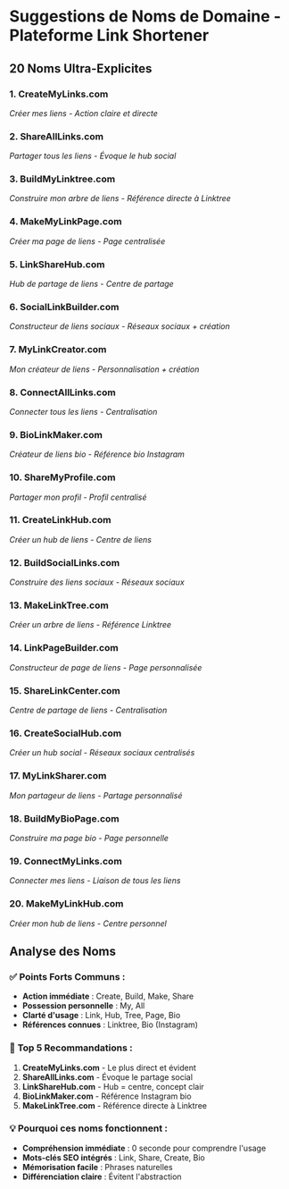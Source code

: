 # Suggestions de Noms de Domaine - Plateforme Link Shortener

## 20 Noms Ultra-Explicites

### 1. **CreateMyLinks.com**
*Créer mes liens - Action claire et directe*

### 2. **ShareAllLinks.com** 
*Partager tous les liens - Évoque le hub social*

### 3. **BuildMyLinktree.com**
*Construire mon arbre de liens - Référence directe à Linktree*

### 4. **MakeMyLinkPage.com**
*Créer ma page de liens - Page centralisée*

### 5. **LinkShareHub.com**
*Hub de partage de liens - Centre de partage*

### 6. **SocialLinkBuilder.com**
*Constructeur de liens sociaux - Réseaux sociaux + création*

### 7. **MyLinkCreator.com**
*Mon créateur de liens - Personnalisation + création*

### 8. **ConnectAllLinks.com**
*Connecter tous les liens - Centralisation*

### 9. **BioLinkMaker.com**
*Créateur de liens bio - Référence bio Instagram*

### 10. **ShareMyProfile.com**
*Partager mon profil - Profil centralisé*

### 11. **CreateLinkHub.com**
*Créer un hub de liens - Centre de liens*

### 12. **BuildSocialLinks.com**
*Construire des liens sociaux - Réseaux sociaux*

### 13. **MakeLinkTree.com**
*Créer un arbre de liens - Référence Linktree*

### 14. **LinkPageBuilder.com**
*Constructeur de page de liens - Page personnalisée*

### 15. **ShareLinkCenter.com**
*Centre de partage de liens - Centralisation*

### 16. **CreateSocialHub.com**
*Créer un hub social - Réseaux sociaux centralisés*

### 17. **MyLinkSharer.com**
*Mon partageur de liens - Partage personnalisé*

### 18. **BuildMyBioPage.com**
*Construire ma page bio - Page personnelle*

### 19. **ConnectMyLinks.com**
*Connecter mes liens - Liaison de tous les liens*

### 20. **MakeMyLinkHub.com**
*Créer mon hub de liens - Centre personnel*

## Analyse des Noms

### ✅ **Points Forts Communs :**
- **Action immédiate** : Create, Build, Make, Share
- **Possession personnelle** : My, All
- **Clarté d'usage** : Link, Hub, Tree, Page, Bio
- **Références connues** : Linktree, Bio (Instagram)

### 🎯 **Top 5 Recommandations :**
1. **CreateMyLinks.com** - Le plus direct et évident
2. **ShareAllLinks.com** - Évoque le partage social
3. **LinkShareHub.com** - Hub = centre, concept clair
4. **BioLinkMaker.com** - Référence Instagram bio
5. **MakeLinkTree.com** - Référence directe à Linktree

### 💡 **Pourquoi ces noms fonctionnent :**
- **Compréhension immédiate** : 0 seconde pour comprendre l'usage
- **Mots-clés SEO intégrés** : Link, Share, Create, Bio
- **Mémorisation facile** : Phrases naturelles
- **Différenciation claire** : Évitent l'abstraction